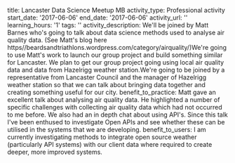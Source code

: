 title: Lancaster Data Science Meetup MB
activity_type: Professional activity
start_date: '2017-06-06'
end_date: '2017-06-06'
activity_url: ''
learning_hours: '1'
tags: ''
activity_description: We'll be joined by Matt Barnes who's going to talk about data
  science methods used to analyse air quality data. (See Matt's blog here https//beardsandtriathlons.wordpress.com/category/airquality/)We're
  going to use Matt's work to launch our group project and build something similar
  for Lancaster. We plan to get our group project going using local air quality data
  and data from Hazelrigg weather station.We're going to be joined by a representative
  from Lancaster Council and the manager of Hazelrigg weather station so that we can
  talk about bringing data together and creating something useful for our city.
benefit_to_practice: Matt gave an excellent talk about analysing air quality data.
  He highlighted a number of specific challenges with collecting air quality data
  which had not occurred to me before. We also had an in depth chat about using API's.
  Since this talk I've been enthused to investigate Open APIs and see whether these
  can be utilised in the systems that we are developing.
benefit_to_users: I am currently investigating methods to integrate open source weather
  (particularly API systems) with our client data where required to create deeper,
  more improved systems.
